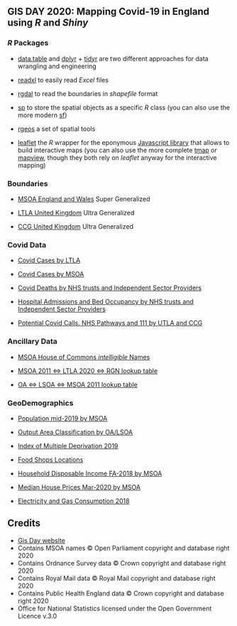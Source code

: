 ## GIS DAY 2020: Mapping Covid-19 in England using *R* and *Shiny*

### *R* Packages

 - [data.table]() and [dplyr]() + [tidyr]() are two different approaches for data wrangling and engineering

 - [readxl]() to easily read *Excel* files
 
 - [rgdal]() to read the boundaries in *shapefile* format

 - [sp]() to store the spatial objects as a specific *R* class (you can also use the more modern [sf]())

 - [rgeos]() a set of spatial tools

 - [leaflet]() the *R* wrapper for the  eponymous [Javascript library](leaflet.js) that allows to build interactive maps (you can also use the more complete [tmap]() or [mapview](), though they both rely on *leaflet* anyway for the interactive mapping)


### Boundaries

 - [MSOA England and Wales](https://opendata.arcgis.com/datasets/87aa4eb6393644768a5f85929cc704c2_0.zip) Super Generalized
 
 - [LTLA United Kingdom](https://opendata.arcgis.com/datasets/910f48f3c4b3400aa9eb0af9f8989bbe_0.zip) Ultra Generalized
 
 - [CCG United Kingdom](https://opendata.arcgis.com/datasets/910f48f3c4b3400aa9eb0af9f8989bbe_0.zip) Ultra Generalized
 

### Covid Data

 - [Covid Cases by LTLA](https://coronavirus.data.gov.uk/downloads/csv/coronavirus-cases_latest.csv)
 
 - [Covid Cases by MSOA](https://coronavirus.data.gov.uk/downloads/msoa_data/MSOAs_latest.csv)
 
 - [Covid Deaths by NHS trusts and Independent Sector Providers](https://www.england.nhs.uk/statistics/statistical-work-areas/covid-19-daily-deaths/)
 
 - [Hospital Admissions and Bed Occupancy by NHS trusts and Independent Sector Providers](https://www.england.nhs.uk/statistics/statistical-work-areas/covid-19-hospital-activity/)
 
 - [Potential Covid Calls. NHS Pathways and 111 by UTLA and CCG](https://www.england.nhs.uk/statistics/statistical-work-areas/covid-19-daily-deaths/)
 

### Ancillary Data

 - [MSOA House of Commons *intelligible* Names](https://visual.parliament.uk/msoanames/static/MSOA-Names-1.7.csv)

 - [MSOA 2011 <=> LTLA 2020 <=> RGN lookup table](https://coronavirus.data.gov.uk/downloads/supplements/lookup_table.csv)

 - [OA <=> LSOA <=> MSOA 2011 lookup table](https://geoportal.statistics.gov.uk/datasets/output-area-to-lower-layer-super-output-area-to-middle-layer-super-output-area-to-local-authority-district-december-2011-lookup-in-england-and-wales)

### GeoDemographics

 - [Population mid-2019 by MSOA](https://www.ons.gov.uk/peoplepopulationandcommunity/populationandmigration/populationestimates/datasets/middlesuperoutputareamidyearpopulationestimates)

 - [Output Area Classification by OA/LSOA]()

 - [Index of Multiple Deprivation 2019](https://www.gov.uk/government/statistics/english-indices-of-deprivation-2019)

 - [Food Shops Locations]()

 - [Household Disposable Income FA-2018 by MSOA](https://www.ons.gov.uk/employmentandlabourmarket/peopleinwork/earningsandworkinghours/datasets/smallareaincomeestimatesformiddlelayersuperoutputareasenglandandwales)

 - [Median House Prices Mar-2020 by MSOA](https://www.ons.gov.uk/peoplepopulationandcommunity/housing/datasets/hpssadataset2medianhousepricebymsoaquarterlyrollingyear)

 - [Electricity and Gas Consumption 2018](https://www.gov.uk/government/statistics/lower-and-middle-super-output-areas-gas-consumption)


## Credits

 - [Gis Day website](https://www.gisday.com/en-us/overview)
 - Contains MSOA names © Open Parliament copyright and database right 2020
 - Contains Ordnance Survey data © Crown copyright and database right 2020
 - Contains Royal Mail data © Royal Mail copyright and database right 2020
 - Contains Public Health England data © Crown copyright and database right 2020
 - Office for National Statistics licensed under the Open Government Licence v.3.0
 
